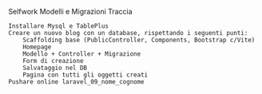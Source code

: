  Selfwork Modelli e Migrazioni
Traccia

    Installare Mysql e TablePlus
    Creare un nuovo blog con un database, rispettando i seguenti punti:
        Scaffolding base (PublicController, Components, Bootstrap c/Vite)
        Homepage
        Modello + Controller + Migrazione
        Form di creazione
        Salvataggio nel DB
        Pagina con tutti gli oggetti creati
    Pushare online laravel_09_nome_cognome